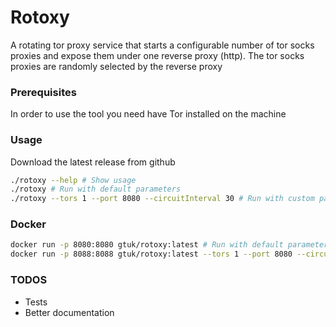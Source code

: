 # Rotoxy

A rotating tor proxy service that starts a configurable number of tor socks proxies and expose them under one reverse proxy (http).
The tor socks proxies are randomly selected by the reverse proxy

### Prerequisites
In order to use the tool you need have Tor installed on the machine

### Usage
Download the latest release from github

```bash
./rotoxy --help # Show usage
./rotoxy # Run with default parameters
./rotoxy --tors 1 --port 8080 --circuitInterval 30 # Run with custom parameters
```
### Docker
```bash
docker run -p 8080:8080 gtuk/rotoxy:latest # Run with default parameters
docker run -p 8088:8088 gtuk/rotoxy:latest --tors 1 --port 8080 --circuitInterval 30 # Run with custom parameters
```

### TODOS
* Tests
* Better documentation
